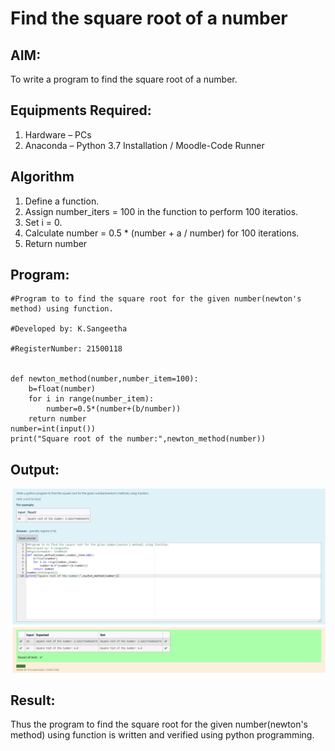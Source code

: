 # Find the square root of a number

## AIM:
To write a program to find the square root of a number.

## Equipments Required:
1. Hardware – PCs
2. Anaconda – Python 3.7 Installation / Moodle-Code Runner

## Algorithm
1. Define a function.
2. Assign number_iters = 100 in the function to perform 100 iteratios.
3. Set i = 0.
4. Calculate  number = 0.5 * (number + a / number) for 100 iterations.
5. Return number

## Program:
```  
#Program to to find the square root for the given number(newton's method) using function.

#Developed by: K.Sangeetha

#RegisterNumber: 21500118


def newton_method(number,number_item=100):
    b=float(number)
    for i in range(number_item):
        number=0.5*(number+(b/number))
    return number
number=int(input())
print("Square root of the number:",newton_method(number))
```

## Output:
![gcd of two number](output.png)


## Result:
Thus the program to find the square root for the given number(newton's method) using function is written and verified using python programming.
